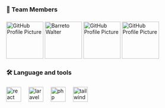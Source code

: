 <h3 align="left">👥 Team Members</h3>

###

<div align="left">
  <img src="https://github.com/AromSanchez.png" alt="GitHub Profile Picture" width="100" height="100"  />
  <img src="https://github.com/BarrettoWalterJunior.png" alt="Barreto Walter" width="100" height="100"  />
  <img src="https://github.com/AromSanchez.png" alt="GitHub Profile Picture" width="100" height="100" />
  <img src="https://github.com/AromSanchez.png" alt="GitHub Profile Picture" width="100" height="100"  />

</div>

###

<h3 align="left">🛠 Language and tools</h3>

###

<div align="left">
  <img src="https://cdn.jsdelivr.net/gh/devicons/devicon/icons/react/react-original.svg" height="40" alt="react logo"  />
  <img width="12" />
  <img src="https://cdn.jsdelivr.net/gh/devicons/devicon/icons/laravel/laravel-original.svg" height="40" alt="laravel logo"  />
  <img width="12" />
  <img src="https://cdn.jsdelivr.net/gh/devicons/devicon/icons/php/php-original.svg" height="40" alt="php logo"  />
  <img width="12" />
  <img src="https://cdn.jsdelivr.net/gh/devicons/devicon/icons/tailwindcss/tailwindcss-original-wordmark.svg" height="40" alt="tailwindcss logo"  />
</div>

###
